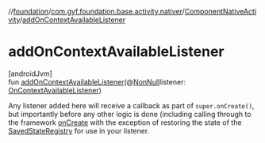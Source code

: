 //[foundation](../../../index.md)/[com.gyf.foundation.base.activity.nativer](../index.md)/[ComponentNativeActivity](index.md)/[addOnContextAvailableListener](add-on-context-available-listener.md)

# addOnContextAvailableListener

[androidJvm]\
fun [addOnContextAvailableListener](add-on-context-available-listener.md)(@[NonNull](https://developer.android.com/reference/kotlin/androidx/annotation/NonNull.html)listener: [OnContextAvailableListener](https://developer.android.com/reference/kotlin/androidx/activity/contextaware/OnContextAvailableListener.html))

 Any listener added here will receive a callback as part of `super.onCreate()`, but importantly before any other logic is done (including calling through to the framework [onCreate](https://developer.android.com/reference/kotlin/android/app/Activity.html#oncreate) with the exception of restoring the state of the [SavedStateRegistry](get-saved-state-registry.md) for use in your listener.